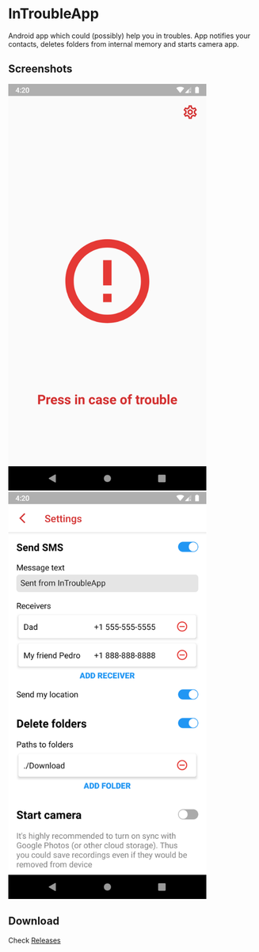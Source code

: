 # InTroubleApp
Android app which could (possibly) help you in troubles. App notifies your contacts, deletes folders from internal memory and starts camera app.  

## Screenshots
<img src="screenshots/main_screen.png" width=400 /> <img src="screenshots/settings_screen.png" width=400 />

## Download
Check [Releases](https://github.com/EugeneTheDev/InTroubleApp/releases)
